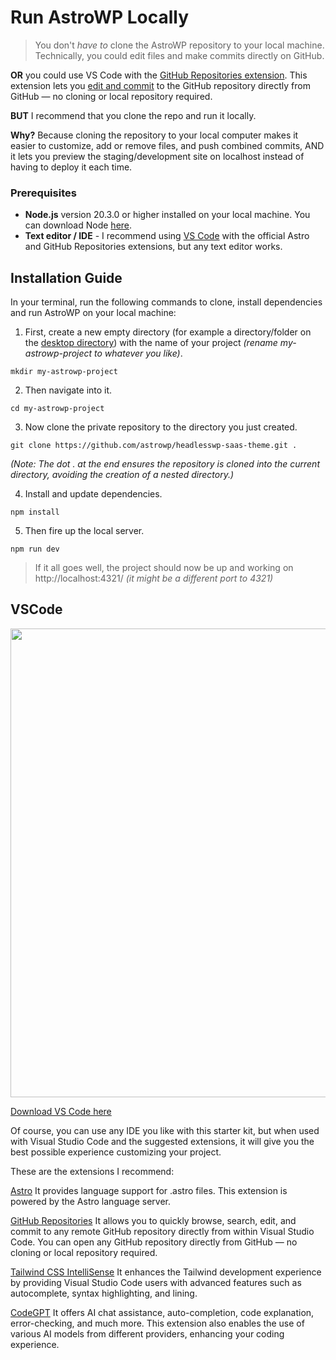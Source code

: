 # Run AstroWP Locally

> You don't *have to* clone the AstroWP repository to your local machine. Technically, you could edit files and make commits directly on GitHub.

**OR** you could use VS Code with the [GitHub Repositories extension](https://marketplace.visualstudio.com/items?itemName=GitHub.remotehub). This extension lets you [edit and commit](https://www.youtube.com/watch?v=uCDKpsIRLPc) to the GitHub repository directly from GitHub — no cloning or local repository required.

**BUT** I recommend that you clone the repo and run it locally.

**Why?** Because cloning the repository to your local computer makes it easier to customize, add or remove files, and push combined commits, AND it lets you preview the staging/development site on localhost instead of having to deploy it each time.

### Prerequisites

- **Node.js** version 20.3.0 or higher installed on your local machine. You can download Node [here](https://nodejs.org/en/download/package-manager).
- **Text editor / IDE** - I recommend using [VS Code](https://code.visualstudio.com/download) with the official Astro and GitHub Repositories extensions, but any text editor works.

## Installation Guide

In your terminal, run the following commands to clone, install dependencies and run AstroWP on your local machine:

1. First, create a new empty directory (for example a directory/folder on the [desktop directory](https://youtu.be/B1IxcK6V-Vc?si=aQpY4HTEBR2Cwitb)) with the name of your project *(rename my-astrowp-project to whatever you like)*.

```
mkdir my-astrowp-project
```

2. Then navigate into it.

```
cd my-astrowp-project
```

3. Now clone the private repository to the directory you just created.

```
git clone https://github.com/astrowp/headlesswp-saas-theme.git .
```

*(Note: The dot . at the end ensures the repository is cloned into the current directory, avoiding the creation of a nested directory.)*

4. Install and update dependencies.

```
npm install
```

5. Then fire up the local server.

```
npm run dev
```

> If it all goes well, the project should now be up and working on http<span>://</span>localhost:4321/ *(it might be a different port to 4321)*

## VSCode

<img src="https://github.com/astrowp/docs/assets/170225022/e7fec34c-87f9-4fd9-bdb8-247418e9a896" width="750px" />

[Download VS Code here](https://code.visualstudio.com/download)

Of course, you can use any IDE you like with this starter kit, but when used with Visual Studio Code and the suggested extensions, it will give you the best possible experience customizing your project.

These are the extensions I recommend:

[Astro](https://marketplace.visualstudio.com/items?itemName=astro-build.astro-vscode)
It provides language support for .astro files. This extension is powered by the Astro language server.

[GitHub Repositories](https://marketplace.visualstudio.com/items?itemName=GitHub.remotehub)
It allows you to quickly browse, search, edit, and commit to any remote GitHub repository directly from within Visual Studio Code. You can open any GitHub repository directly from GitHub — no cloning or local repository required.

[Tailwind CSS IntelliSense](https://marketplace.visualstudio.com/items?itemName=bradlc.vscode-tailwindcss)
It enhances the Tailwind development experience by providing Visual Studio Code users with advanced features such as autocomplete, syntax highlighting, and lining.

[CodeGPT](https://marketplace.visualstudio.com/items?itemName=DanielSanMedium.dscodegpt) 
It offers AI chat assistance, auto-completion, code explanation, error-checking, and much more. This extension also enables the use of various AI models from different providers, enhancing your coding experience.



